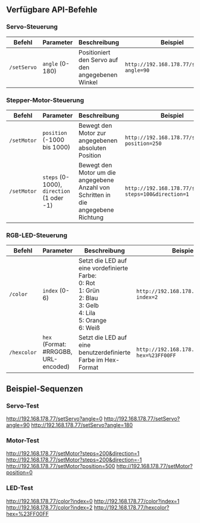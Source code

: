 ## Verfügbare API-Befehle

### Servo-Steuerung

| Befehl | Parameter | Beschreibung | Beispiel |
|--------|-----------|-------------|----------|
| `/setServo` | `angle` (0-180) | Positioniert den Servo auf den angegebenen Winkel | `http://192.168.178.77/setServo?angle=90` |

### Stepper-Motor-Steuerung

| Befehl | Parameter | Beschreibung | Beispiel |
|--------|-----------|-------------|----------|
| `/setMotor` | `position` (-1000 bis 1000) | Bewegt den Motor zur angegebenen absoluten Position | `http://192.168.178.77/setMotor?position=250` |
| `/setMotor` | `steps` (0-1000), `direction` (1 oder -1) | Bewegt den Motor um die angegebene Anzahl von Schritten in die angegebene Richtung | `http://192.168.178.77/setMotor?steps=100&direction=1` |

### RGB-LED-Steuerung

| Befehl | Parameter | Beschreibung | Beispiel |
|--------|-----------|-------------|----------|
| `/color` | `index` (0-6) | Setzt die LED auf eine vordefinierte Farbe:<br>0: Rot<br>1: Grün<br>2: Blau<br>3: Gelb<br>4: Lila<br>5: Orange<br>6: Weiß | `http://192.168.178.77/color?index=2` |
| `/hexcolor` | `hex` (Format: #RRGGBB, URL-encoded) | Setzt die LED auf eine benutzerdefinierte Farbe im Hex-Format | `http://192.168.178.77/hexcolor?hex=%23FF00FF` |

## Beispiel-Sequenzen

### Servo-Test
http://192.168.178.77/setServo?angle=0 http://192.168.178.77/setServo?angle=90 http://192.168.178.77/setServo?angle=180
### Motor-Test
http://192.168.178.77/setMotor?steps=200&direction=1 http://192.168.178.77/setMotor?steps=200&direction=-1 http://192.168.178.77/setMotor?position=500 http://192.168.178.77/setMotor?position=0
### LED-Test
http://192.168.178.77/color?index=0 http://192.168.178.77/color?index=1 http://192.168.178.77/color?index=2 http://192.168.178.77/hexcolor?hex=%23FF00FF

